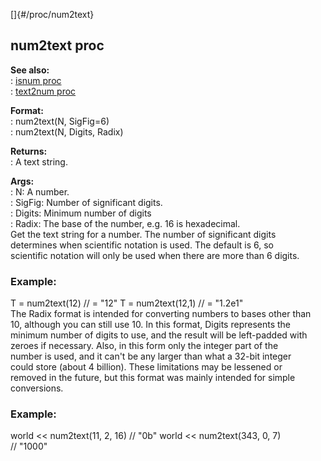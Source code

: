 []{#/proc/num2text}    
## num2text proc    
**See also:**    
:   [isnum proc](/ref/proc/isnum)    
:   [text2num proc](/ref/proc/text2num)    
<!-- -->    
**Format:**    
:   num2text(N, SigFig=6)    
:   num2text(N, Digits, Radix)    
<!-- -->    
**Returns:**    
:   A text string.    
<!-- -->    
**Args:**    
:   N: A number.    
:   SigFig: Number of significant digits.    
:   Digits: Minimum number of digits    
:   Radix: The base of the number, e.g. 16 is hexadecimal.    
Get the text string for a number. The number of significant digits    
determines when scientific notation is used. The default is 6, so    
scientific notation will only be used when there are more than 6 digits.    
### Example:    
T = num2text(12) // = \"12\" T = num2text(12,1) // = \"1.2e1\"    
The Radix format is intended for converting numbers to bases other than    
10, although you can still use 10. In this format, Digits represents the    
minimum number of digits to use, and the result will be left-padded with    
zeroes if necessary. Also, in this form only the integer part of the    
number is used, and it can\'t be any larger than what a 32-bit integer    
could store (about 4 billion). These limitations may be lessened or    
removed in the future, but this format was mainly intended for simple    
conversions.    
### Example:    
world \<\< num2text(11, 2, 16) // \"0b\" world \<\< num2text(343, 0, 7)    
// \"1000\"  
